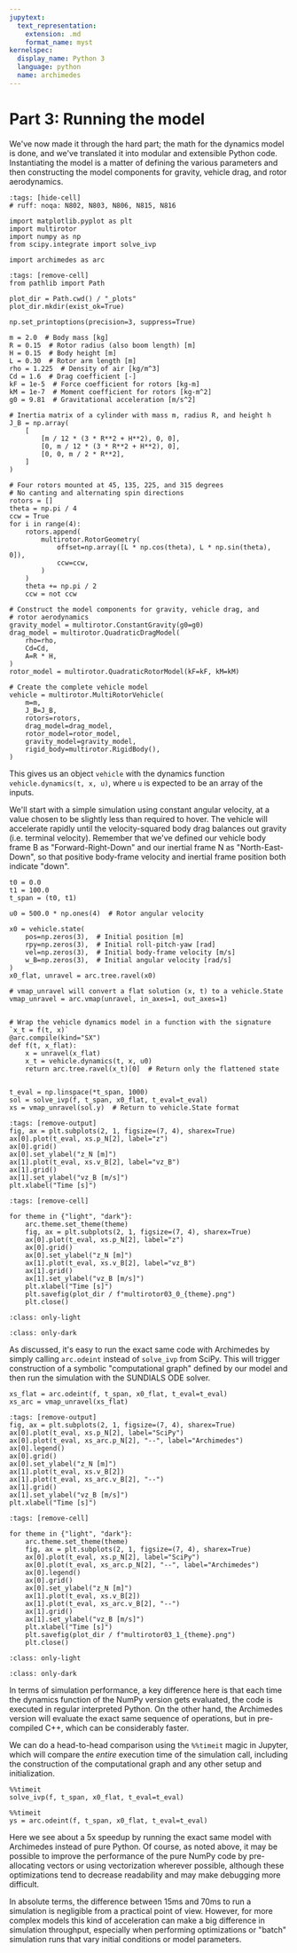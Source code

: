 ```yaml
---
jupytext:
  text_representation:
    extension: .md
    format_name: myst
kernelspec:
  display_name: Python 3
  language: python
  name: archimedes
---
```


# Part 3: Running the model

We've now made it through the hard part; the math for the dynamics model is done, and we've translated it into modular and extensible Python code.
Instantiating the model is a matter of defining the various parameters and then constructing the model components for gravity, vehicle drag, and rotor aerodynamics.


```{code-cell} python
:tags: [hide-cell]
# ruff: noqa: N802, N803, N806, N815, N816

import matplotlib.pyplot as plt
import multirotor
import numpy as np
from scipy.integrate import solve_ivp

import archimedes as arc
```

```{code-cell} python
:tags: [remove-cell]
from pathlib import Path

plot_dir = Path.cwd() / "_plots"
plot_dir.mkdir(exist_ok=True)

np.set_printoptions(precision=3, suppress=True)
```

```{code-cell} python
m = 2.0  # Body mass [kg]
R = 0.15  # Rotor radius (also boom length) [m]
H = 0.15  # Body height [m]
L = 0.30  # Rotor arm length [m]
rho = 1.225  # Density of air [kg/m^3]
Cd = 1.6  # Drag coefficient [-]
kF = 1e-5  # Force coefficient for rotors [kg-m]
kM = 1e-7  # Moment coefficient for rotors [kg-m^2]
g0 = 9.81  # Gravitational acceleration [m/s^2]

# Inertia matrix of a cylinder with mass m, radius R, and height h
J_B = np.array(
    [
        [m / 12 * (3 * R**2 + H**2), 0, 0],
        [0, m / 12 * (3 * R**2 + H**2), 0],
        [0, 0, m / 2 * R**2],
    ]
)

# Four rotors mounted at 45, 135, 225, and 315 degrees
# No canting and alternating spin directions
rotors = []
theta = np.pi / 4
ccw = True
for i in range(4):
    rotors.append(
        multirotor.RotorGeometry(
            offset=np.array([L * np.cos(theta), L * np.sin(theta), 0]),
            ccw=ccw,
        )
    )
    theta += np.pi / 2
    ccw = not ccw

# Construct the model components for gravity, vehicle drag, and
# rotor aerodynamics
gravity_model = multirotor.ConstantGravity(g0=g0)
drag_model = multirotor.QuadraticDragModel(
    rho=rho,
    Cd=Cd,
    A=R * H,
)
rotor_model = multirotor.QuadraticRotorModel(kF=kF, kM=kM)

# Create the complete vehicle model
vehicle = multirotor.MultiRotorVehicle(
    m=m,
    J_B=J_B,
    rotors=rotors,
    drag_model=drag_model,
    rotor_model=rotor_model,
    gravity_model=gravity_model,
    rigid_body=multirotor.RigidBody(),
)
```

This gives us an object `vehicle` with the dynamics function `vehicle.dynamics(t, x, u)`, where `u` is expected to be an array of the inputs.

We'll start with a simple simulation using constant angular velocity, at a value chosen to be slightly less than required to hover.
The vehicle will accelerate rapidly until the velocity-squared body drag balances out gravity (i.e. terminal velocity).
Remember that we've defined our vehicle body frame B as "Forward-Right-Down" and our inertial frame N as "North-East-Down", so that positive body-frame velocity and inertial frame position both indicate "down".


```{code-cell} python
t0 = 0.0
t1 = 100.0
t_span = (t0, t1)

u0 = 500.0 * np.ones(4)  # Rotor angular velocity

x0 = vehicle.state(
    pos=np.zeros(3),  # Initial position [m]
    rpy=np.zeros(3),  # Initial roll-pitch-yaw [rad]
    vel=np.zeros(3),  # Initial body-frame velocity [m/s]
    w_B=np.zeros(3),  # Initial angular velocity [rad/s]
)
x0_flat, unravel = arc.tree.ravel(x0)

# vmap_unravel will convert a flat solution (x, t) to a vehicle.State
vmap_unravel = arc.vmap(unravel, in_axes=1, out_axes=1)


# Wrap the vehicle dynamics model in a function with the signature `x_t = f(t, x)`
@arc.compile(kind="SX")
def f(t, x_flat):
    x = unravel(x_flat)
    x_t = vehicle.dynamics(t, x, u0)
    return arc.tree.ravel(x_t)[0]  # Return only the flattened state


t_eval = np.linspace(*t_span, 1000)
sol = solve_ivp(f, t_span, x0_flat, t_eval=t_eval)
xs = vmap_unravel(sol.y)  # Return to vehicle.State format
```


```{code-cell} python
:tags: [remove-output]
fig, ax = plt.subplots(2, 1, figsize=(7, 4), sharex=True)
ax[0].plot(t_eval, xs.p_N[2], label="z")
ax[0].grid()
ax[0].set_ylabel("z_N [m]")
ax[1].plot(t_eval, xs.v_B[2], label="vz_B")
ax[1].grid()
ax[1].set_ylabel("vz_B [m/s]")
plt.xlabel("Time [s]")
```

```{code-cell} python
:tags: [remove-cell]

for theme in {"light", "dark"}:
    arc.theme.set_theme(theme)
    fig, ax = plt.subplots(2, 1, figsize=(7, 4), sharex=True)
    ax[0].plot(t_eval, xs.p_N[2], label="z")
    ax[0].grid()
    ax[0].set_ylabel("z_N [m]")
    ax[1].plot(t_eval, xs.v_B[2], label="vz_B")
    ax[1].grid()
    ax[1].set_ylabel("vz_B [m/s]")
    plt.xlabel("Time [s]")
    plt.savefig(plot_dir / f"multirotor03_0_{theme}.png")
    plt.close()
```

```{image} _plots/multirotor03_0_light.png
:class: only-light
```

```{image} _plots/multirotor03_0_dark.png
:class: only-dark
```

As discussed, it's easy to run the exact same code with Archimedes by simply calling `arc.odeint` instead of `solve_ivp` from SciPy.
This will trigger construction of a symbolic "computational graph" defined by our model and then run the simulation with the SUNDIALS ODE solver.


```{code-cell} python
xs_flat = arc.odeint(f, t_span, x0_flat, t_eval=t_eval)
xs_arc = vmap_unravel(xs_flat)
```


```{code-cell} python
:tags: [remove-output]
fig, ax = plt.subplots(2, 1, figsize=(7, 4), sharex=True)
ax[0].plot(t_eval, xs.p_N[2], label="SciPy")
ax[0].plot(t_eval, xs_arc.p_N[2], "--", label="Archimedes")
ax[0].legend()
ax[0].grid()
ax[0].set_ylabel("z_N [m]")
ax[1].plot(t_eval, xs.v_B[2])
ax[1].plot(t_eval, xs_arc.v_B[2], "--")
ax[1].grid()
ax[1].set_ylabel("vz_B [m/s]")
plt.xlabel("Time [s]")
```

```{code-cell} python
:tags: [remove-cell]

for theme in {"light", "dark"}:
    arc.theme.set_theme(theme)
    fig, ax = plt.subplots(2, 1, figsize=(7, 4), sharex=True)
    ax[0].plot(t_eval, xs.p_N[2], label="SciPy")
    ax[0].plot(t_eval, xs_arc.p_N[2], "--", label="Archimedes")
    ax[0].legend()
    ax[0].grid()
    ax[0].set_ylabel("z_N [m]")
    ax[1].plot(t_eval, xs.v_B[2])
    ax[1].plot(t_eval, xs_arc.v_B[2], "--")
    ax[1].grid()
    ax[1].set_ylabel("vz_B [m/s]")
    plt.xlabel("Time [s]")
    plt.savefig(plot_dir / f"multirotor03_1_{theme}.png")
    plt.close()
```

```{image} _plots/multirotor03_1_light.png
:class: only-light
```

```{image} _plots/multirotor03_1_dark.png
:class: only-dark
```

In terms of simulation performance, a key difference here is that each time the dynamics function of the NumPy version gets evaluated, the code is executed in regular interpreted Python.
On the other hand, the Archimedes version will evaluate the exact same sequence of operations, but in pre-compiled C++, which can be considerably faster.

We can do a head-to-head comparison using the `%%timeit` magic in Jupyter, which will compare the _entire_ execution time of the simulation call, including the construction of the computational graph and any other setup and initialization.


```{code-cell} python
%%timeit
solve_ivp(f, t_span, x0_flat, t_eval=t_eval)
```

```{code-cell} python
%%timeit
ys = arc.odeint(f, t_span, x0_flat, t_eval=t_eval)
```

Here we see about a 5x speedup by running the exact same model with Archimedes instead of pure Python.
Of course, as noted above, it may be possible to improve the performance of the pure NumPy code by pre-allocating vectors or using vectorization wherever possible, although these optimizations tend to decrease readability and may make debugging more difficult.

In absolute terms, the difference between 15ms and 70ms to run a simulation is negligible from a practical point of view.
However, for more complex models this kind of acceleration can make a big difference in simulation throughput, especially when performing optimizations or "batch" simulation runs that vary initial conditions or model parameters.
